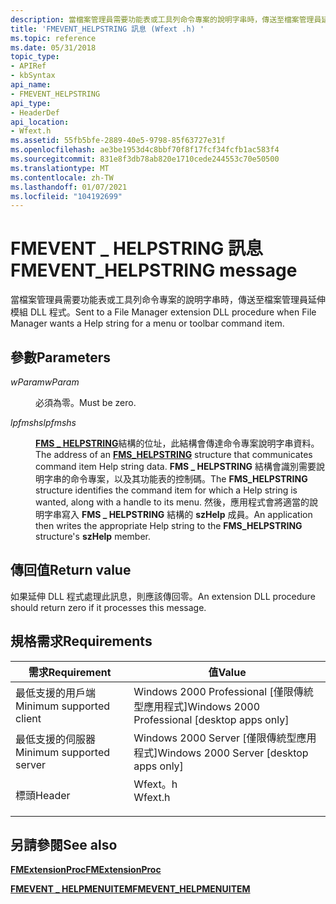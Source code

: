 ```yaml
---
description: 當檔案管理員需要功能表或工具列命令專案的說明字串時，傳送至檔案管理員延伸模組 DLL 程式。
title: 'FMEVENT_HELPSTRING 訊息 (Wfext .h) '
ms.topic: reference
ms.date: 05/31/2018
topic_type:
- APIRef
- kbSyntax
api_name:
- FMEVENT_HELPSTRING
api_type:
- HeaderDef
api_location:
- Wfext.h
ms.assetid: 55fb5bfe-2889-40e5-9798-85f63727e31f
ms.openlocfilehash: ae3be1953d4c8bbf70f8f17fcf34fcfb1ac583f4
ms.sourcegitcommit: 831e8f3db78ab820e1710cede244553c70e50500
ms.translationtype: MT
ms.contentlocale: zh-TW
ms.lasthandoff: 01/07/2021
ms.locfileid: "104192699"
---
```

# <a name="fmevent_helpstring-message"></a><span data-ttu-id="0979d-103">FMEVENT \_ HELPSTRING 訊息</span><span class="sxs-lookup"><span data-stu-id="0979d-103">FMEVENT\_HELPSTRING message</span></span>

<span data-ttu-id="0979d-104">當檔案管理員需要功能表或工具列命令專案的說明字串時，傳送至檔案管理員延伸模組 DLL 程式。</span><span class="sxs-lookup"><span data-stu-id="0979d-104">Sent to a File Manager extension DLL procedure when File Manager wants a Help string for a menu or toolbar command item.</span></span>

## <a name="parameters"></a><span data-ttu-id="0979d-105">參數</span><span class="sxs-lookup"><span data-stu-id="0979d-105">Parameters</span></span>

<dl> <dt>

<span data-ttu-id="0979d-106">*wParam*</span><span class="sxs-lookup"><span data-stu-id="0979d-106">*wParam*</span></span> 
</dt> <dd><span data-ttu-id="0979d-107">必須為零。</span><span class="sxs-lookup"><span data-stu-id="0979d-107">Must be zero.</span></span></dd> <dt>

<span data-ttu-id="0979d-108">*lpfmshs*</span><span class="sxs-lookup"><span data-stu-id="0979d-108">*lpfmshs*</span></span> 
</dt> <dd>

<span data-ttu-id="0979d-109">[**FMS \_ HELPSTRING**](fms-helpstring.md)結構的位址，此結構會傳達命令專案說明字串資料。</span><span class="sxs-lookup"><span data-stu-id="0979d-109">The address of an [**FMS\_HELPSTRING**](fms-helpstring.md) structure that communicates command item Help string data.</span></span> <span data-ttu-id="0979d-110">**FMS \_ HELPSTRING** 結構會識別需要說明字串的命令專案，以及其功能表的控制碼。</span><span class="sxs-lookup"><span data-stu-id="0979d-110">The **FMS\_HELPSTRING** structure identifies the command item for which a Help string is wanted, along with a handle to its menu.</span></span> <span data-ttu-id="0979d-111">然後，應用程式會將適當的說明字串寫入 **FMS \_ HELPSTRING** 結構的 **szHelp** 成員。</span><span class="sxs-lookup"><span data-stu-id="0979d-111">An application then writes the appropriate Help string to the **FMS\_HELPSTRING** structure's **szHelp** member.</span></span>

</dd> </dl>

## <a name="return-value"></a><span data-ttu-id="0979d-112">傳回值</span><span class="sxs-lookup"><span data-stu-id="0979d-112">Return value</span></span>

<span data-ttu-id="0979d-113">如果延伸 DLL 程式處理此訊息，則應該傳回零。</span><span class="sxs-lookup"><span data-stu-id="0979d-113">An extension DLL procedure should return zero if it processes this message.</span></span>

## <a name="requirements"></a><span data-ttu-id="0979d-114">規格需求</span><span class="sxs-lookup"><span data-stu-id="0979d-114">Requirements</span></span>



| <span data-ttu-id="0979d-115">需求</span><span class="sxs-lookup"><span data-stu-id="0979d-115">Requirement</span></span> | <span data-ttu-id="0979d-116">值</span><span class="sxs-lookup"><span data-stu-id="0979d-116">Value</span></span> |
|-------------------------------------|------------------------------------------------------------------------------------|
| <span data-ttu-id="0979d-117">最低支援的用戶端</span><span class="sxs-lookup"><span data-stu-id="0979d-117">Minimum supported client</span></span><br/> | <span data-ttu-id="0979d-118">Windows 2000 Professional \[僅限傳統型應用程式\]</span><span class="sxs-lookup"><span data-stu-id="0979d-118">Windows 2000 Professional \[desktop apps only\]</span></span><br/>                         |
| <span data-ttu-id="0979d-119">最低支援的伺服器</span><span class="sxs-lookup"><span data-stu-id="0979d-119">Minimum supported server</span></span><br/> | <span data-ttu-id="0979d-120">Windows 2000 Server \[僅限傳統型應用程式\]</span><span class="sxs-lookup"><span data-stu-id="0979d-120">Windows 2000 Server \[desktop apps only\]</span></span><br/>                               |
| <span data-ttu-id="0979d-121">標頭</span><span class="sxs-lookup"><span data-stu-id="0979d-121">Header</span></span><br/>                   | <dl> <span data-ttu-id="0979d-122"><dt>Wfext。h</dt></span><span class="sxs-lookup"><span data-stu-id="0979d-122"><dt>Wfext.h</dt></span></span> </dl> |



## <a name="see-also"></a><span data-ttu-id="0979d-123">另請參閱</span><span class="sxs-lookup"><span data-stu-id="0979d-123">See also</span></span>

<dl> <dt>

[<span data-ttu-id="0979d-124">**FMExtensionProc**</span><span class="sxs-lookup"><span data-stu-id="0979d-124">**FMExtensionProc**</span></span>](fmextensionproc.md)
</dt> <dt>

[<span data-ttu-id="0979d-125">**FMEVENT \_ HELPMENUITEM**</span><span class="sxs-lookup"><span data-stu-id="0979d-125">**FMEVENT\_HELPMENUITEM**</span></span>](fmevent-helpmenuitem.md)
</dt> </dl>

 

 




